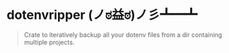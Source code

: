 # dotenvripper (ノಠ益ಠ)ノ彡┻━┻

> Crate to iteratively backup all your dotenv files from a dir containing multiple projects.
